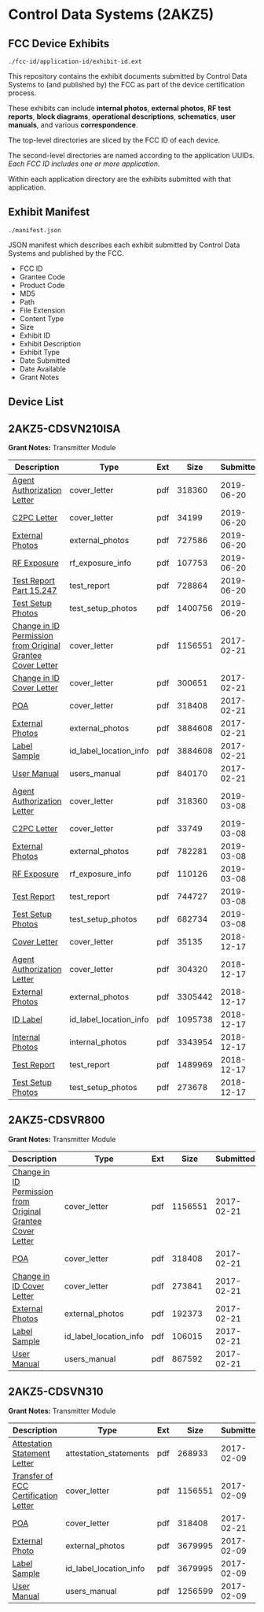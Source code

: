 # Control Data Systems (2AKZ5)
## FCC Device Exhibits

```
./fcc-id/application-id/exhibit-id.ext
```

This repository contains the exhibit documents submitted by Control Data Systems to (and published by) the FCC as part of the device certification process.

These exhibits can include **internal photos**, **external photos**, **RF test reports**, **block diagrams**, **operational descriptions**, **schematics**, **user manuals**, and various **correspondence**.

The top-level directories are sliced by the FCC ID of each device.

The second-level directories are named according to the application UUIDs. *Each FCC ID includes one or more application.*

Within each application directory are the exhibits submitted with that application. 

## Exhibit Manifest

```
./manifest.json
```

JSON manifest which describes each exhibit submitted by Control Data Systems and published by the FCC.

- FCC ID
- Grantee Code
- Product Code
- MD5
- Path
- File Extension
- Content Type
- Size
- Exhibit ID
- Exhibit Description
- Exhibit Type
- Date Submitted
- Date Available
- Grant Notes

## Device List
## 2AKZ5-CDSVN210ISA
**Grant Notes:** Transmitter Module

| Description | Type | Ext | Size | Submitted | Available |
| ----------- | ---- | --- | ---- | --------- | --------- |
| [Agent Authorization Letter](2AKZ5-CDSVN210ISA/9f74a5d3bac9147d20ec22edb9865c8e/4195842.pdf) | cover_letter | pdf | 318360 | 2019-06-20 | 2019-06-20 |
| [C2PC Letter](2AKZ5-CDSVN210ISA/9f74a5d3bac9147d20ec22edb9865c8e/4326244.pdf) | cover_letter | pdf | 34199 | 2019-06-20 | 2019-06-20 |
| [External Photos](2AKZ5-CDSVN210ISA/9f74a5d3bac9147d20ec22edb9865c8e/4326242.pdf) | external_photos | pdf | 727586 | 2019-06-20 | 2019-06-20 |
| [RF Exposure](2AKZ5-CDSVN210ISA/9f74a5d3bac9147d20ec22edb9865c8e/4326245.pdf) | rf_exposure_info | pdf | 107753 | 2019-06-20 | 2019-06-20 |
| [Test Report Part 15.247](2AKZ5-CDSVN210ISA/9f74a5d3bac9147d20ec22edb9865c8e/4326241.pdf) | test_report | pdf | 728864 | 2019-06-20 | 2019-06-20 |
| [Test Setup Photos](2AKZ5-CDSVN210ISA/9f74a5d3bac9147d20ec22edb9865c8e/4326243.pdf) | test_setup_photos | pdf | 1400756 | 2019-06-20 | 2019-06-20 |
| [Change in ID Permission from Original Grantee Cover Letter](2AKZ5-CDSVN210ISA/dc5eead6b084997dc4e56659c75ac5dc/3279700.pdf) | cover_letter | pdf | 1156551 | 2017-02-21 | 2017-02-21 |
| [Change in ID Cover Letter](2AKZ5-CDSVN210ISA/dc5eead6b084997dc4e56659c75ac5dc/3290246.pdf) | cover_letter | pdf | 300651 | 2017-02-21 | 2017-02-21 |
| [POA](2AKZ5-CDSVN210ISA/dc5eead6b084997dc4e56659c75ac5dc/3290316.pdf) | cover_letter | pdf | 318408 | 2017-02-21 | 2017-02-21 |
| [External Photos](2AKZ5-CDSVN210ISA/dc5eead6b084997dc4e56659c75ac5dc/3290244.pdf) | external_photos | pdf | 3884608 | 2017-02-21 | 2017-02-21 |
| [Label Sample](2AKZ5-CDSVN210ISA/dc5eead6b084997dc4e56659c75ac5dc/3290244.pdf) | id_label_location_info | pdf | 3884608 | 2017-02-21 | 2017-02-21 |
| [User Manual](2AKZ5-CDSVN210ISA/dc5eead6b084997dc4e56659c75ac5dc/3290245.pdf) | users_manual | pdf | 840170 | 2017-02-21 | 2017-02-21 |
| [Agent Authorization Letter](2AKZ5-CDSVN210ISA/85450f597dad5149d92c1cd8b2540129/4195842.pdf) | cover_letter | pdf | 318360 | 2019-03-08 | 2019-03-08 |
| [C2PC Letter](2AKZ5-CDSVN210ISA/85450f597dad5149d92c1cd8b2540129/4195854.pdf) | cover_letter | pdf | 33749 | 2019-03-08 | 2019-03-08 |
| [External Photos](2AKZ5-CDSVN210ISA/85450f597dad5149d92c1cd8b2540129/4195844.pdf) | external_photos | pdf | 782281 | 2019-03-08 | 2019-03-08 |
| [RF Exposure](2AKZ5-CDSVN210ISA/85450f597dad5149d92c1cd8b2540129/4195853.pdf) | rf_exposure_info | pdf | 110126 | 2019-03-08 | 2019-03-08 |
| [Test Report](2AKZ5-CDSVN210ISA/85450f597dad5149d92c1cd8b2540129/4195843.pdf) | test_report | pdf | 744727 | 2019-03-08 | 2019-03-08 |
| [Test Setup Photos](2AKZ5-CDSVN210ISA/85450f597dad5149d92c1cd8b2540129/4195846.pdf) | test_setup_photos | pdf | 682734 | 2019-03-08 | 2019-03-08 |
| [Cover Letter](2AKZ5-CDSVN210ISA/01a45ea73491e0ba741953ae18adb8cd/4107833.pdf) | cover_letter | pdf | 35135 | 2018-12-17 | 2018-12-17 |
| [Agent Authorization Letter](2AKZ5-CDSVN210ISA/01a45ea73491e0ba741953ae18adb8cd/4107835.pdf) | cover_letter | pdf | 304320 | 2018-12-17 | 2018-12-17 |
| [External Photos](2AKZ5-CDSVN210ISA/01a45ea73491e0ba741953ae18adb8cd/4107834.pdf) | external_photos | pdf | 3305442 | 2018-12-17 | 2018-12-17 |
| [ID Label](2AKZ5-CDSVN210ISA/01a45ea73491e0ba741953ae18adb8cd/4107837.pdf) | id_label_location_info | pdf | 1095738 | 2018-12-17 | 2018-12-17 |
| [Internal Photos](2AKZ5-CDSVN210ISA/01a45ea73491e0ba741953ae18adb8cd/4107836.pdf) | internal_photos | pdf | 3343954 | 2018-12-17 | 2018-12-17 |
| [Test Report](2AKZ5-CDSVN210ISA/01a45ea73491e0ba741953ae18adb8cd/4107838.pdf) | test_report | pdf | 1489969 | 2018-12-17 | 2018-12-17 |
| [Test Setup Photos](2AKZ5-CDSVN210ISA/01a45ea73491e0ba741953ae18adb8cd/4107839.pdf) | test_setup_photos | pdf | 273678 | 2018-12-17 | 2018-12-17 |
## 2AKZ5-CDSVR800
**Grant Notes:** Transmitter Module

| Description | Type | Ext | Size | Submitted | Available |
| ----------- | ---- | --- | ---- | --------- | --------- |
| [Change in ID Permission from Original Grantee Cover Letter](2AKZ5-CDSVR800/7cd0aa504ee033293fb18bd2e648ad98/3279700.pdf) | cover_letter | pdf | 1156551 | 2017-02-21 | 2017-02-21 |
| [POA](2AKZ5-CDSVR800/7cd0aa504ee033293fb18bd2e648ad98/3290316.pdf) | cover_letter | pdf | 318408 | 2017-02-21 | 2017-02-21 |
| [Change in ID Cover Letter](2AKZ5-CDSVR800/7cd0aa504ee033293fb18bd2e648ad98/3290317.pdf) | cover_letter | pdf | 273841 | 2017-02-21 | 2017-02-21 |
| [External Photos](2AKZ5-CDSVR800/7cd0aa504ee033293fb18bd2e648ad98/3290313.pdf) | external_photos | pdf | 192373 | 2017-02-21 | 2017-02-21 |
| [Label Sample](2AKZ5-CDSVR800/7cd0aa504ee033293fb18bd2e648ad98/3290315.pdf) | id_label_location_info | pdf | 106015 | 2017-02-21 | 2017-02-21 |
| [User Manual](2AKZ5-CDSVR800/7cd0aa504ee033293fb18bd2e648ad98/3290318.pdf) | users_manual | pdf | 867592 | 2017-02-21 | 2017-02-21 |
## 2AKZ5-CDSVN310
**Grant Notes:** Transmitter Module

| Description | Type | Ext | Size | Submitted | Available |
| ----------- | ---- | --- | ---- | --------- | --------- |
| [Attestation Statement Letter](2AKZ5-CDSVN310/9b98f05625f1ec95fc155b2a298cdf55/3279701.pdf) | attestation_statements | pdf | 268933 | 2017-02-09 | 2017-02-09 |
| [Transfer of FCC Certification Letter](2AKZ5-CDSVN310/9b98f05625f1ec95fc155b2a298cdf55/3279700.pdf) | cover_letter | pdf | 1156551 | 2017-02-09 | 2017-02-09 |
| [POA](2AKZ5-CDSVN310/9b98f05625f1ec95fc155b2a298cdf55/3290316.pdf) | cover_letter | pdf | 318408 | 2017-02-21 | 2017-02-09 |
| [External Photo](2AKZ5-CDSVN310/9b98f05625f1ec95fc155b2a298cdf55/3279702.pdf) | external_photos | pdf | 3679995 | 2017-02-09 | 2017-02-09 |
| [Label Sample](2AKZ5-CDSVN310/9b98f05625f1ec95fc155b2a298cdf55/3279702.pdf) | id_label_location_info | pdf | 3679995 | 2017-02-09 | 2017-02-09 |
| [User Manual](2AKZ5-CDSVN310/9b98f05625f1ec95fc155b2a298cdf55/3279704.pdf) | users_manual | pdf | 1256599 | 2017-02-09 | 2017-02-09 |
